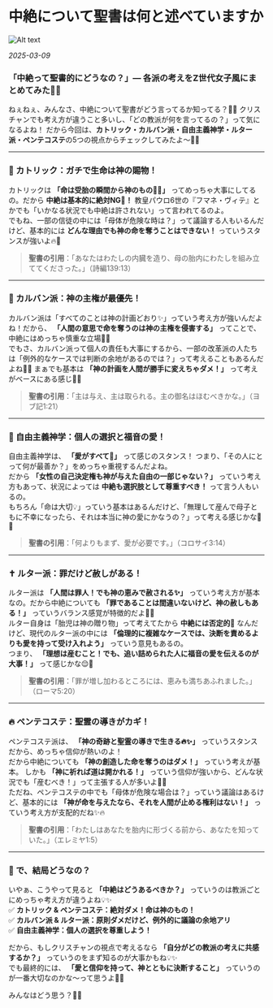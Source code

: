 # 中絶について聖書は何と述べていますか

![Alt text](/static/images/blog/asmrchurch_A_peaceful_and_harmonious_soft_natural_lighting_real_90688eaf-77b8-4d4e-9791-4efa2b6dcf80.png)

*2025-03-09*

### **「中絶って聖書的にどうなの？」— 各派の考えをZ世代女子風にまとめてみた💭✨**

ねぇねぇ、みんなさ、中絶について聖書がどう言ってるか知ってる？📖💡 クリスチャンでも考え方が違うこと多いし、「どの教派が何を言ってるの？」って気になるよね！ だから今回は、**カトリック・カルバン派・自由主義神学・ルター派・ペンテコステ**の5つの視点からチェックしてみたよ〜👀💕

---

### **💒 カトリック：ガチで生命は神の賜物！**
カトリックは **「命は受胎の瞬間から神のもの👶✨」** ってめっちゃ大事にしてるの。だから **中絶は基本的に絶対NG🚫！** 教皇パウロ6世の『フマネ・ヴィテ』とかでも「いかなる状況でも中絶は許されない」って言われてるのよ。  
でもね、一部の信徒の中には「母体が危険な時は？」って議論する人もいるんだけど、基本的には **どんな理由でも神の命を奪うことはできない！** っていうスタンスが強いよ🔥🙏

> **聖書の引用**：「あなたはわたしの内臓を造り、母の胎内にわたしを組み立ててくださった。」（詩編139:13）

---

### **📜 カルバン派：神の主権が最優先！**
カルバン派は「すべてのことは神の計画どおり✨」っていう考え方が強いんだよね！だから、 **「人間の意思で命を奪うのは神の主権を侵害する」** ってことで、中絶にはめっちゃ慎重な立場🚨💦  
でもさ、カルバン派って個人の責任も大事にするから、一部の改革派の人たちは「例外的なケースでは判断の余地があるのでは？」って考えることもあるんだよね🤔💭 まぁでも基本は **「神の計画を人間が勝手に変えちゃダメ！」** って考えがベースにある感じ📖✨

> **聖書の引用**：「主は与え、主は取られる。主の御名はほむべきかな。」（ヨブ記1:21）

---

### **🌈 自由主義神学：個人の選択と福音の愛！**
自由主義神学は、 **「愛がすべて💖」** って感じのスタンス！ つまり、「その人にとって何が最善か？」をめっちゃ重視するんだよね。  
だから **「女性の自己決定権も神が与えた自由の一部じゃない？」** っていう考え方もあって、状況によっては **中絶も選択肢として尊重すべき！** って言う人もいるの。  
もちろん「命は大切💡」っていう基本はあるんだけど、「無理して産んで母子ともに不幸になったら、それは本当に神の愛にかなうの？」って考える感じかな💭✨

> **聖書の引用**：「何よりもまず、愛が必要です。」（コロサイ3:14）

---

### **✝️ ルター派：罪だけど赦しがある！**
ルター派は **「人間は罪人！でも神の恵みで赦される✨」** っていう考え方が基本なの。だから中絶についても **「罪であることは間違いないけど、神の赦しもある！」** っていうバランス感覚が特徴的だよ📖💡  
ルター自身は「胎児は神の贈り物」って考えてたから **中絶には否定的🚫** なんだけど、現代のルター派の中には **「倫理的に複雑なケースでは、決断を責めるよりも愛を持って受け入れよう」** っていう意見もあるの。  
つまり、 **「理想は産むこと！でも、追い詰められた人に福音の愛を伝えるのが大事！」** って感じかな😌💞

> **聖書の引用**：「罪が増し加わるところには、恵みも満ちあふれました。」（ローマ5:20）

---

### **🔥 ペンテコステ：聖霊の導きがカギ！**
ペンテコステ派は、 **「神の奇跡と聖霊の導きで生きる🔥✨」** っていうスタンスだから、めっちゃ信仰が熱いのよ！  
だから中絶についても **「神の創造した命を奪うのはダメ！」** っていう考えが基本。 しかも **「神に祈れば道は開かれる！」** っていう信仰が強いから、どんな状況でも「産むべき！」って主張する人が多いよ📖🙏  
ただね、ペンテコステの中でも「母体が危険な場合は？」っていう議論はあるけど、基本的には **「神が命を与えたなら、それを人間が止める権利はない！」** っていう考え方が支配的だね✨🔥

> **聖書の引用**：「わたしはあなたを胎内に形づくる前から、あなたを知っていた。」（エレミヤ1:5）

---

### **👀 で、結局どうなの？**
いやぁ、こうやって見ると **「中絶はどうあるべきか？」** っていうのは教派ごとにめっちゃ考え方が違うよね💡✨  
✅ **カトリック & ペンテコステ：絶対ダメ！命は神のもの！**  
✅ **カルバン派 & ルター派：原則ダメだけど、例外的に議論の余地アリ**  
✅ **自由主義神学：個人の選択を尊重しよう！**

だから、もしクリスチャンの視点で考えるなら **「自分がどの教派の考えに共感するか？」** っていうのをまず知るのが大事かもね💡✨  
でも最終的には、 **「愛と信仰を持って、神とともに決断すること」** っていうのが一番大切なのかな〜って思うよ💖✨

みんなはどう思う？💭💬

